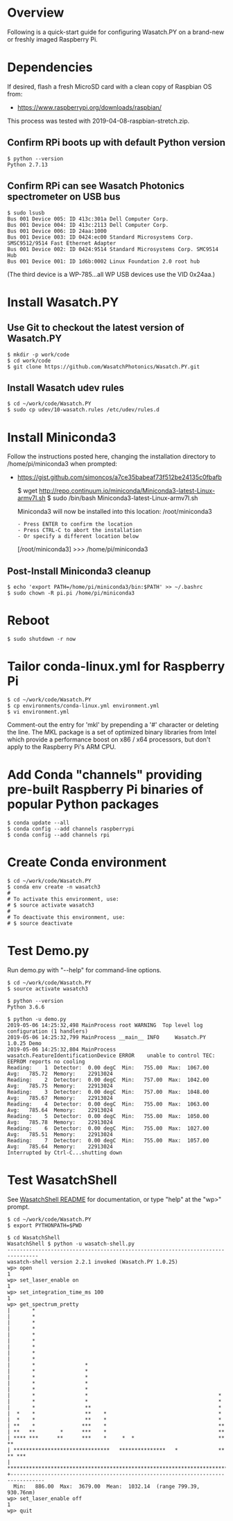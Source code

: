 # Overview

Following is a quick-start guide for configuring Wasatch.PY on a brand-new or freshly imaged Raspberry Pi.

# Dependencies

If desired, flash a fresh MicroSD card with a clean copy of Raspbian OS from:

- https://www.raspberrypi.org/downloads/raspbian/

This process was tested with 2019-04-08-raspbian-stretch.zip.

## Confirm RPi boots up with default Python version

    $ python --version
    Python 2.7.13

## Confirm RPi can see Wasatch Photonics spectrometer on USB bus

    $ sudo lsusb
    Bus 001 Device 005: ID 413c:301a Dell Computer Corp. 
    Bus 001 Device 004: ID 413c:2113 Dell Computer Corp. 
    Bus 001 Device 006: ID 24aa:1000  
    Bus 001 Device 003: ID 0424:ec00 Standard Microsystems Corp. SMSC9512/9514 Fast Ethernet Adapter
    Bus 001 Device 002: ID 0424:9514 Standard Microsystems Corp. SMC9514 Hub
    Bus 001 Device 001: ID 1d6b:0002 Linux Foundation 2.0 root hub

(The third device is a WP-785...all WP USB devices use the VID 0x24aa.)

# Install Wasatch.PY

## Use Git to checkout the latest version of Wasatch.PY

    $ mkdir -p work/code
    $ cd work/code
    $ git clone https://github.com/WasatchPhotonics/Wasatch.PY.git

## Install Wasatch udev rules

    $ cd ~/work/code/Wasatch.PY
    $ sudo cp udev/10-wasatch.rules /etc/udev/rules.d

# Install Miniconda3

Follow the instructions posted here, changing the installation directory to /home/pi/miniconda3 when prompted:

- https://gist.github.com/simoncos/a7ce35babeaf73f512be24135c0fbafb

    $ wget http://repo.continuum.io/miniconda/Miniconda3-latest-Linux-armv7l.sh
    $ sudo /bin/bash Miniconda3-latest-Linux-armv7l.sh

    Miniconda3 will now be installed into this location:
    /root/miniconda3

      - Press ENTER to confirm the location
      - Press CTRL-C to abort the installation
      - Or specify a different location below

    [/root/miniconda3] >>> /home/pi/miniconda3

## Post-Install Miniconda3 cleanup

    $ echo 'export PATH=/home/pi/miniconda3/bin:$PATH' >> ~/.bashrc
    $ sudo chown -R pi.pi /home/pi/miniconda3

# Reboot

    $ sudo shutdown -r now

# Tailor conda-linux.yml for Raspberry Pi

    $ cd ~/work/code/Wasatch.PY
    $ cp environments/conda-linux.yml environment.yml
    $ vi environment.yml

Comment-out the entry for 'mkl' by prepending a '#' character or deleting the line.
The MKL package is a set of optimized binary libraries from Intel which provide a
performance boost on x86 / x64 processors, but don't apply to the Raspberry Pi's ARM
CPU.

# Add Conda "channels" providing pre-built Raspberry Pi binaries of popular Python packages

    $ conda update --all
    $ conda config --add channels raspberrypi
    $ conda config --add channels rpi

# Create Conda environment

    $ cd ~/work/code/Wasatch.PY
    $ conda env create -n wasatch3
    #
    # To activate this environment, use:
    # $ source activate wasatch3
    #
    # To deactivate this environment, use:
    # $ source deactivate

# Test Demo.py

Run demo.py with "--help" for command-line options.

    $ cd ~/work/code/Wasatch.PY
    $ source activate wasatch3

    $ python --version
    Python 3.6.6

    $ python -u demo.py
    2019-05-06 14:25:32,498 MainProcess root WARNING  Top level log configuration (1 handlers)
    2019-05-06 14:25:32,799 MainProcess __main__ INFO     Wasatch.PY 1.0.25 Demo
    2019-05-06 14:25:32,804 MainProcess wasatch.FeatureIdentificationDevice ERROR    unable to control TEC: EEPROM reports no cooling
    Reading:    1  Detector:  0.00 degC  Min:   755.00  Max:  1067.00  Avg:   785.72  Memory:    22913024
    Reading:    2  Detector:  0.00 degC  Min:   757.00  Max:  1042.00  Avg:   785.75  Memory:    22913024
    Reading:    3  Detector:  0.00 degC  Min:   757.00  Max:  1048.00  Avg:   785.67  Memory:    22913024
    Reading:    4  Detector:  0.00 degC  Min:   755.00  Max:  1063.00  Avg:   785.64  Memory:    22913024
    Reading:    5  Detector:  0.00 degC  Min:   755.00  Max:  1050.00  Avg:   785.78  Memory:    22913024
    Reading:    6  Detector:  0.00 degC  Min:   755.00  Max:  1027.00  Avg:   785.51  Memory:    22913024
    Reading:    7  Detector:  0.00 degC  Min:   755.00  Max:  1057.00  Avg:   785.64  Memory:    22913024
    Interrupted by Ctrl-C...shutting down  

# Test WasatchShell

See [WasatchShell README](WasatchShell/README.md) for documentation, or type "help" at the "wp>" prompt.

    $ cd ~/work/code/Wasatch.PY
    $ export PYTHONPATH=$PWD

    $ cd WasatchShell
    WasatchShell $ python -u wasatch-shell.py
    --------------------------------------------------------------------------------
    wasatch-shell version 2.2.1 invoked (Wasatch.PY 1.0.25)
    wp> open
    1
    wp> set_laser_enable on
    1
    wp> set_integration_time_ms 100
    1
    wp> get_spectrum_pretty
    |       *                                                                         
    |       *                                                                         
    |       *                                                                         
    |       *                                                                         
    |       *                                                                         
    |       *                                                                         
    |       *                                                                         
    |       *                                                                         
    |       *                                                                         
    |       *                *                                                        
    |       *                *                                                        
    |       *                *                                                        
    |       *                *                                                        
    |       *                *                                                        
    |       *                *                                          *             
    |       *                *                                          *             
    |       *                **                                         *             
    |  *    *                **    *                                    *             
    |  *    *                **    *                                    *             
    | **    *               ***    *                                    **            
    | **   **        *      ***    *                                    **            
    | **** ***      **      ***    *     *  *                           **     **     
    | *******************************   ***************   *             ** ** ***     
    | ********************************************************************************
    +---------------------------------------------------------------------------------
      Min:   886.00  Max:  3679.00  Mean:  1032.14  (range 799.39, 930.76nm)
    wp> set_laser_enable off
    1
    wp> quit
